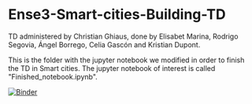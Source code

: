 # Ense3-Smart-cities-Building-TD
TD administered by Christian Ghiaus, done by Elisabet Marina, Rodrigo Segovia, Ángel Borrego, Celia Gascón and Kristian Dupont. 


This is the folder with the jupyter notebook we modified in order to finish the TD in Smart cities. The jupyter notebook of interest is called "Finished_notebook.ipynb". 


[![Binder](https://mybinder.org/badge_logo.svg)](https://mybinder.org/v2/gh/KrisDup/Ense3-Smart-cities-Building-TD/HEAD?labpath=Smart%20cities%20building%20modeling%20TD%2FFinished_notebook.ipynb)


